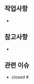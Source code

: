 <!-- 
PR 제목에 쓰는 prefix는 다음과 같습니다.
Feat : 새로운 기능에 대한 작업
BugFix : 버그 수정에 대한 작업
Refactor : 코드 리팩토링에 대한 작업
Build : 빌드 관련 파일 수정에 대한 작업
Style : 코드 스타일 혹은 포맷 등에 관한 작업
CI : CI 관련 설정 수정에 대한 작업
Docs : 문서 수정에 대한 작업
Test : 테스트 코드 관련 작업
Chore : 그 외 자잘한 수정에 대한 작업(파일 이름 변경, 주석 수정 등)
-->

## 작업사항
<!-- 무엇을 왜 했는지 -->
- 

## 참고사항
- 

## 관련 이슈
- closed #